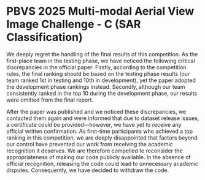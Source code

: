 # PBVS 2025 Multi-modal Aerial View Image Challenge - C (SAR Classification)

We deeply regret the handling of the final results of this competition. As the first-place team in the testing phase, we have noticed the following critical discrepancies in the official paper: Firstly, according to the competition rules, the final ranking should be based on the testing phase results (our team ranked 1st in testing and 10th in development), yet the paper adopted the development phase rankings instead. Secondly, although our team consistently ranked in the top 10 during the development phase, our results were omitted from the final report.

After the paper was published and we noticed these discrepancies, we contacted them again and were informed that due to dataset release issues, a certificate could be provided—however, we have yet to receive any official written confirmation. As first-time participants who achieved a top ranking in this competition, we are deeply disappointed that factors beyond our control have prevented our work from receiving the academic recognition it deserves. We are therefore compelled to reconsider the appropriateness of making our code publicly available. In the absence of official recognition, releasing the code could lead to unnecessary academic disputes. Consequently, we have decided to withdraw the code.

